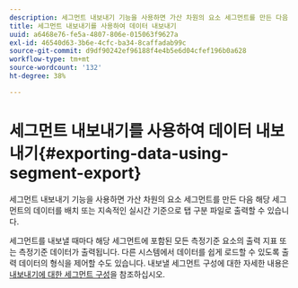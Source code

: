 ```yaml
---
description: 세그먼트 내보내기 기능을 사용하면 가산 차원의 요소 세그먼트를 만든 다음 해당 세그먼트의 데이터를 배치 또는 지속적인 실시간 기준으로 탭 구분 파일로 출력할 수 있습니다.
title: 세그먼트 내보내기를 사용하여 데이터 내보내기
uuid: a6468e76-fe5a-4807-806e-015063f9627a
exl-id: 46540d63-3b6e-4cfc-ba34-8caffadab99c
source-git-commit: d9df90242ef96188f4e4b5e6d04cfef196b0a628
workflow-type: tm+mt
source-wordcount: '132'
ht-degree: 38%

---
```


# 세그먼트 내보내기를 사용하여 데이터 내보내기{#exporting-data-using-segment-export}

세그먼트 내보내기 기능을 사용하면 가산 차원의 요소 세그먼트를 만든 다음 해당 세그먼트의 데이터를 배치 또는 지속적인 실시간 기준으로 탭 구분 파일로 출력할 수 있습니다.

세그먼트를 내보낼 때마다 해당 세그먼트에 포함된 모든 측정기준 요소의 출력 지표 또는 측정기준 데이터가 출력됩니다. 다른 시스템에서 데이터를 쉽게 로드할 수 있도록 출력 데이터의 형식을 제어할 수도 있습니다. 내보낼 세그먼트 구성에 대한 자세한 내용은 [내보내기에 대한 세그먼트 구성](../../../home/c-get-started/c-exp-data-seg-exp/t-config-sgts-expt.md#task-8857f221fa66463990ec9b60db6db372)을 참조하십시오.
